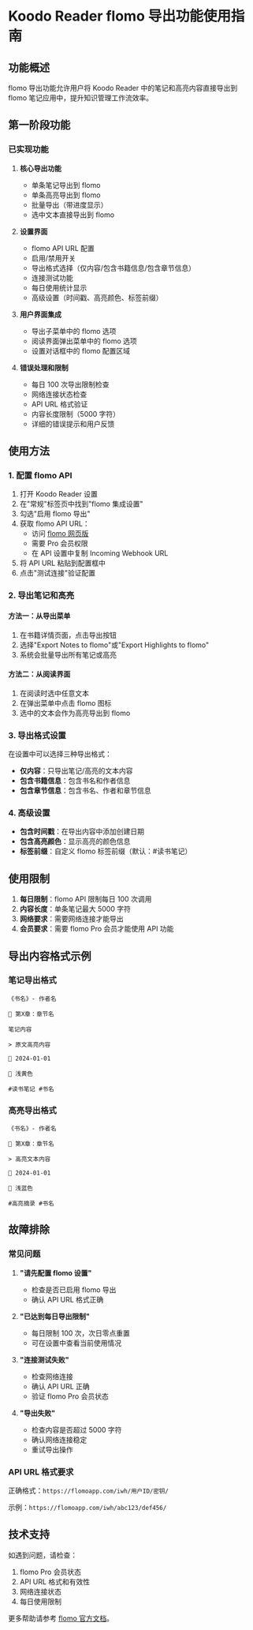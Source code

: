 # Koodo Reader flomo 导出功能使用指南

## 功能概述

flomo 导出功能允许用户将 Koodo Reader 中的笔记和高亮内容直接导出到 flomo 笔记应用中，提升知识管理工作流效率。

## 第一阶段功能

### 已实现功能

1. **核心导出功能**
   - 单条笔记导出到 flomo
   - 单条高亮导出到 flomo
   - 批量导出（带进度显示）
   - 选中文本直接导出到 flomo

2. **设置界面**
   - flomo API URL 配置
   - 启用/禁用开关
   - 导出格式选择（仅内容/包含书籍信息/包含章节信息）
   - 连接测试功能
   - 每日使用统计显示
   - 高级设置（时间戳、高亮颜色、标签前缀）

3. **用户界面集成**
   - 导出子菜单中的 flomo 选项
   - 阅读界面弹出菜单中的 flomo 选项
   - 设置对话框中的 flomo 配置区域

4. **错误处理和限制**
   - 每日 100 次导出限制检查
   - 网络连接状态检查
   - API URL 格式验证
   - 内容长度限制（5000 字符）
   - 详细的错误提示和用户反馈

## 使用方法

### 1. 配置 flomo API

1. 打开 Koodo Reader 设置
2. 在"常规"标签页中找到"flomo 集成设置"
3. 勾选"启用 flomo 导出"
4. 获取 flomo API URL：
   - 访问 [flomo 网页版](https://flomoapp.com/mine?source=incoming_webhook)
   - 需要 Pro 会员权限
   - 在 API 设置中复制 Incoming Webhook URL
5. 将 API URL 粘贴到配置框中
6. 点击"测试连接"验证配置

### 2. 导出笔记和高亮

#### 方法一：从导出菜单
1. 在书籍详情页面，点击导出按钮
2. 选择"Export Notes to flomo"或"Export Highlights to flomo"
3. 系统会批量导出所有笔记或高亮

#### 方法二：从阅读界面
1. 在阅读时选中任意文本
2. 在弹出菜单中点击 flomo 图标
3. 选中的文本会作为高亮导出到 flomo

### 3. 导出格式设置

在设置中可以选择三种导出格式：

- **仅内容**：只导出笔记/高亮的文本内容
- **包含书籍信息**：包含书名和作者信息
- **包含章节信息**：包含书名、作者和章节信息

### 4. 高级设置

- **包含时间戳**：在导出内容中添加创建日期
- **包含高亮颜色**：显示高亮的颜色信息
- **标签前缀**：自定义 flomo 标签前缀（默认：#读书笔记）

## 使用限制

1. **每日限制**：flomo API 限制每日 100 次调用
2. **内容长度**：单条笔记最大 5000 字符
3. **网络要求**：需要网络连接才能导出
4. **会员要求**：需要 flomo Pro 会员才能使用 API 功能

## 导出内容格式示例

### 笔记导出格式
```
《书名》- 作者名

📝 第X章：章节名

笔记内容

> 原文高亮内容

📅 2024-01-01

🎨 浅黄色

#读书笔记 #书名
```

### 高亮导出格式
```
《书名》- 作者名

📖 第X章：章节名

> 高亮文本内容

📅 2024-01-01

🎨 浅蓝色

#高亮摘录 #书名
```

## 故障排除

### 常见问题

1. **"请先配置 flomo 设置"**
   - 检查是否已启用 flomo 导出
   - 确认 API URL 格式正确

2. **"已达到每日导出限制"**
   - 每日限制 100 次，次日零点重置
   - 可在设置中查看当前使用情况

3. **"连接测试失败"**
   - 检查网络连接
   - 确认 API URL 正确
   - 验证 flomo Pro 会员状态

4. **"导出失败"**
   - 检查内容是否超过 5000 字符
   - 确认网络连接稳定
   - 重试导出操作

### API URL 格式要求

正确格式：`https://flomoapp.com/iwh/用户ID/密钥/`

示例：`https://flomoapp.com/iwh/abc123/def456/`

## 技术支持

如遇到问题，请检查：
1. flomo Pro 会员状态
2. API URL 格式和有效性
3. 网络连接状态
4. 每日使用限制

更多帮助请参考 [flomo 官方文档](https://help.flomoapp.com/)。
